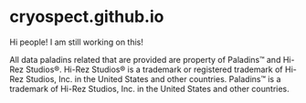 # cryospect.github.io

Hi people! I am still working on this!



All data paladins related that are provided are property of Paladins™ and Hi-Rez Studios®. Hi-Rez Studios® is a trademark or registered trademark of Hi-Rez Studios, Inc. in the United States and other countries. Paladins™ is a trademark of Hi-Rez Studios, Inc. in the United States and other countries.
